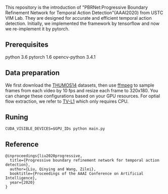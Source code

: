 This repository is the introduction of "PBRNet:Progressive Boundary Refinement Network for Temporal Action Detection"(AAAI2020) from USTC VIM Lab. They are designed for accurate and efficient temporal action detection. Initially, we implemented the framework by tensorflow and now we re-implement it by pytorch.

## Prerequisites
python 3.6 
pytorch 1.6 
opencv-python 3.4.1 

## Data preparation
We first download the [THUMOS14](http://crcv.ucf.edu/THUMOS14/) datasets, then use [ffmpeg](https://www.ffmpeg.org/) to sample frames from each video by 10 fps and resize each frame to 320x180. You can change these configurations based on your GPU resources. For optial flow extraction, we refer to [TV-L1](https://github.com/deepmind/kinetics-i3d/pull/5/files/f1fa01a332179e82cd655e7cd2f2f0c1c04f0c74) which only requires CPU. 

## Runing
```
CUDA_VISIBLE_DEVICES=$GPU_IDs python main.py
```

## Reference
```
@inproceedings{liu2020progressive,
  title={Progressive boundary refinement network for temporal action detection},
  author={Liu, Qinying and Wang, Zilei},
  booktitle={Proceedings of the AAAI Conference on Artificial Intelligence},
  year={2020}
}
```
